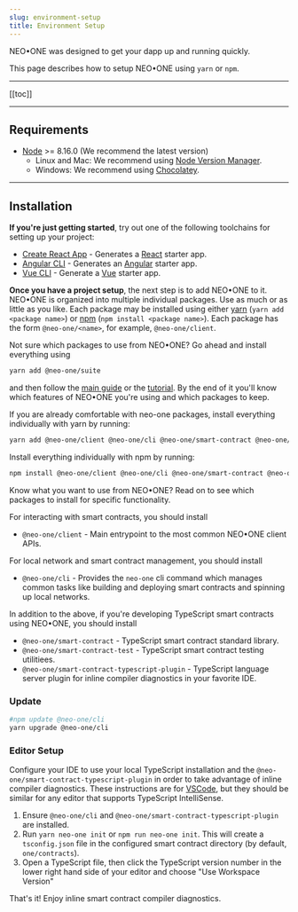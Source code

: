```yaml
---
slug: environment-setup
title: Environment Setup
---
```

NEO•ONE was designed to get your dapp up and running quickly.

This page describes how to setup NEO•ONE using `yarn` or `npm`.

---

[[toc]]

---

## Requirements

- [Node](https://nodejs.org) >= 8.16.0 (We recommend the latest version)
  - Linux and Mac: We recommend using [Node Version Manager](https://github.com/creationix/nvm).
  - Windows: We recommend using [Chocolatey](https://chocolatey.org/).

---

## Installation

**If you're just getting started**, try out one of the following toolchains for setting up your project:

  - [Create React App](https://github.com/facebook/create-react-app) - Generates a [React](https://reactjs.org/) starter app.
  - [Angular CLI](https://cli.angular.io/) - Generates an [Angular](https://angular.io/) starter app.
  - [Vue CLI](https://cli.vuejs.org/) - Generate a [Vue](https://vuejs.org/) starter app.

**Once you have a project setup**, the next step is to add NEO•ONE to it. NEO•ONE is organized into multiple individual packages. Use as much or as little as you like. Each package may be installed using either [yarn](https://yarnpkg.com/) (`yarn add <package name>`) or [npm](https://www.npmjs.com/) (`npm install <package name>`). Each package has the form `@neo-one/<name>`, for example, `@neo-one/client`.

Not sure which packages to use from NEO•ONE? Go ahead and install everything using

```bash
yarn add @neo-one/suite
```

 and then follow the [main guide](/docs/hello-world) or the [tutorial](/tutorial). By the end of it you'll know which features of NEO•ONE you're using and which packages to keep.

 If you are already comfortable with neo-one packages, install everything individually with yarn by running:

```bash
yarn add @neo-one/client @neo-one/cli @neo-one/smart-contract @neo-one/smart-contract-test @neo-one/smart-contract-typescript-plugin
```

Install everything individually with npm by running:

```bash
npm install @neo-one/client @neo-one/cli @neo-one/smart-contract @neo-one/smart-contract-test @neo-one/smart-contract-typescript-plugin
```

Know what you want to use from NEO•ONE? Read on to see which packages to install for specific functionality.

For interacting with smart contracts, you should install

 - `@neo-one/client` - Main entrypoint to the most common NEO•ONE client APIs.

For local network and smart contract management, you should install

 - `@neo-one/cli` - Provides the `neo-one` cli command which manages common tasks like building and deploying smart contracts and spinning up local networks.

In addition to the above, if you're developing TypeScript smart contracts using NEO•ONE, you should install

 - `@neo-one/smart-contract` - TypeScript smart contract standard library.
 - `@neo-one/smart-contract-test` - TypeScript smart contract testing utilitiees.
 - `@neo-one/smart-contract-typescript-plugin` - TypeScript language server plugin for inline compiler diagnostics in your favorite IDE.

### Update

```bash
#npm update @neo-one/cli
yarn upgrade @neo-one/cli
```

### Editor Setup

Configure your IDE to use your local TypeScript installation and the `@neo-one/smart-contract-typescript-plugin` in order to take advantage of inline compiler diagnostics. These instructions are for [VSCode](https://code.visualstudio.com/), but they should be similar for any editor that supports TypeScript IntelliSense.

  1. Ensure `@neo-one/cli` and `@neo-one/smart-contract-typescript-plugin` are installed.
  2. Run `yarn neo-one init` or `npm run neo-one init`. This will create a `tsconfig.json` file in the configured smart contract directory (by default, `one/contracts`).
  3. Open a TypeScript file, then click the TypeScript version number in the lower right hand side of your editor and choose "Use Workspace Version"

That's it! Enjoy inline smart contract compiler diagnostics.
